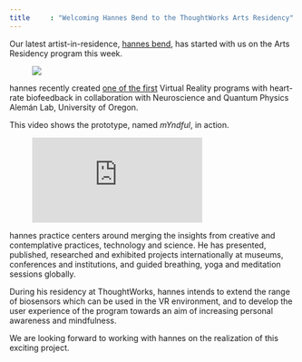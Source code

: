 ```yaml
---
title     : "Welcoming Hannes Bend to the ThoughtWorks Arts Residency"
---
```

Our latest artist-in-residence, [hannes bend](/bio/hannes-bend), has started with us on the Arts Residency program this week.

<figure>
	<img src="/images/posts/2017-02-10-introducing-hannes-bend/hannes-bend.jpg" />
</figure>

hannes recently created [one of the first](http://www.hannesbend.com/index.php?/current/myndful/) Virtual Reality programs with heart-rate biofeedback in collaboration with Neuroscience and Quantum Physics Alemán Lab, University of Oregon.

<!--excerpt-ends-->

This video shows the prototype, named *mYndful*, in action.

<figure class="video">
	<iframe src="https://www.youtube.com/embed/GwDUyrmfUig" frameborder="0" allowfullscreen></iframe>
</figure>

hannes practice centers around merging the insights from creative and contemplative practices, technology and science. He has presented, published, researched and exhibited projects internationally at museums, conferences and institutions, and guided breathing, yoga and meditation sessions globally.

During his residency at ThoughtWorks, hannes intends to extend the range of biosensors which can be used in the VR environment, and to develop the user experience of the program towards an aim of increasing personal awareness and mindfulness.

We are looking forward to working with hannes on the realization of this exciting project.